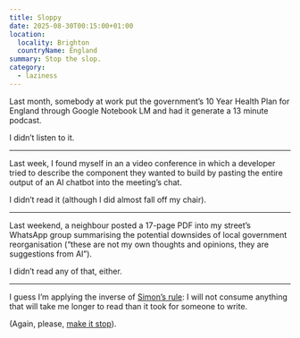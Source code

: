 ```yaml
---
title: Sloppy
date: 2025-08-30T00:15:00+01:00
location:
  locality: Brighton
  countryName: England
summary: Stop the slop.
category:
  - laziness
---
```


Last month, somebody at work put the government’s 10 Year Health Plan for England through Google Notebook LM and had it generate a 13 minute podcast.

I didn’t listen to it.

---

Last week, I found myself in an a video conference in which a developer tried to describe the component they wanted to build by pasting the entire output of an AI chatbot into the meeting’s chat.

I didn’t read it (although I did almost fall off my chair).

---

Last weekend, a neighbour posted a 17-page PDF into my street’s WhatsApp group summarising the potential downsides of local government reorganisation (“these are not my own thoughts and opinions, they are suggestions from AI”).

I didn’t read any of that, either.

---

I guess I’m applying the inverse of [Simon’s rule](https://simonwillison.net/2023/Aug/27/wordcamp-llms/#personal-ai-ethics): I will not consume anything that will take me longer to read than it took for someone to write.

(Again, please, [make it stop][1]).

[1]: /2025/087/a1/bored/
